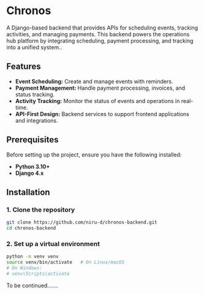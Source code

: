 # Chronos

A Django-based backend that provides APIs for scheduling events, tracking activities, and managing payments. This backend powers the operations hub platform by integrating scheduling, payment processing, and tracking into a unified system..

## Features

- **Event Scheduling:** Create and manage events with reminders.
- **Payment Management:** Handle payment processing, invoices, and status tracking.
- **Activity Tracking:** Monitor the status of events and operations in real-time.
- **API-First Design:** Backend services to support frontend applications and integrations.

## Prerequisites

Before setting up the project, ensure you have the following installed:

- **Python 3.10+**
- **Django 4.x**

## Installation

### 1. Clone the repository

```bash
git clone https://github.com/niru-d/chronos-backend.git
cd chronos-backend
```

### 2. Set up a virtual environment

```bash
python -m venv venv
source venv/bin/activate   # On Linux/macOS
# On Windows:
# venv\Scripts\activate
```

To be continued.......
